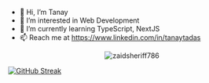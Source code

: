 - 👋 Hi, I’m Tanay
- 👀 I’m interested in Web Development
- 🌱 I’m currently learning TypeScript, NextJS
- 📫 Reach me at https://www.linkedin.com/in/tanaytadas

<div align='center'> <img src="https://komarev.com/ghpvc/?username=tanaytadas16&label=Profile%20views&color=0e75b6&style=flat" alt="zaidsheriff786" /> </div>

[![GitHub Streak](https://streak-stats.demolab.com/?user=tanaytadas16&theme=highcontrast)](https://git.io/streak-stats)

<!---
tanaytadas16/tanaytadas16 is a ✨ special ✨ repository because its `README.md` (this file) appears on your GitHub profile.
You can click the Preview link to take a look at your changes.
--->
